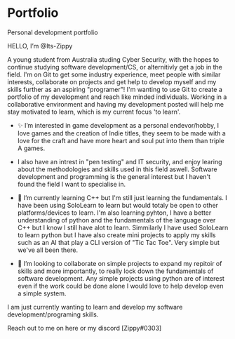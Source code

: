 # Portfolio
Personal development portfolio

HELLO, I’m @Its-Zippy

A young student from Australia studing Cyber Security, with the hopes to continue studying software development/CS, or alternitivly get a job in the field.
I'm on Git to get some industry experience, meet people with similar interests, collaborate on projects and get help to develop myself and my skills further as an aspiring "programer"! I'm wanting to use Git to create a portfolio of my development and reach like minded individuals. Working in a collaborative environment and having my development posted will help me stay motivated to learn, which is my current focus 'to learn'. 

- ✨ I’m interested in game development as a personal endevor/hobby, I love games and the creation of Indie titles, they seem to be made with a love for the craft and have more heart and soul put into them than triple A games.
- I also have an intrest in "pen testing" and IT security, and enjoy learing about the methodologies and skills used in this field aswell. Software development and programming is the general interest but I haven't found the field I want to specialise in.

- 🌱 I’m currently learning C++ but I'm still just learning the fundamentals. I have been using SoloLearn to learn but would totaly be open to other platforms/devices to learn. I'm also learning pyhton, I have a better understanding of python and the fundamentals of the language over C++ but I know I still have alot to learn. Simmilarly I have used SoloLearn to learn python but I have also create mini projects to apply my skills such as an AI that play a CLI version of "Tic Tac Toe". Very simple but we've all been there.

- 💞️ I’m looking to collaborate on simple projects to expand my repitoir of skills and more importantly, to really lock down the fundamentals of software development. Any simple projects using python are of interest even if the work could be done alone I would love to help develop even a simple system.

I am just currently wanting to learn and develop my software development/programing skills.


Reach out to me on here or my discord [Zippy#0303]